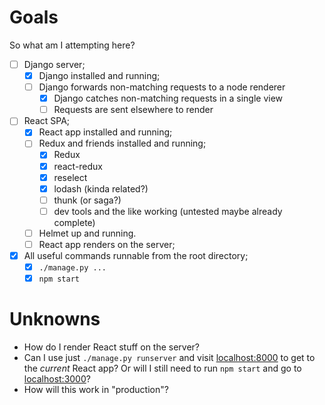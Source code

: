 # Goals

So what am I attempting here?

* [ ] Django server;
  * [x] Django installed and running;
  * [ ] Django forwards non-matching requests to a node renderer
    * [x] Django catches non-matching requests in a single view
    * [ ] Requests are sent elsewhere to render
* [ ] React SPA;
  * [x] React app installed and running;
  * [ ] Redux and friends installed and running;
    * [x] Redux
    * [x] react-redux
    * [x] reselect
    * [x] lodash (kinda related?)
    * [ ] thunk (or saga?)
    * [ ] dev tools and the like working (untested maybe already complete)
  * [ ] Helmet up and running.
  * [ ] React app renders on the server;
* [x] All useful commands runnable from the root directory;
  * [x] `./manage.py ...`
  * [x] `npm start`

# Unknowns

* How do I render React stuff on the server?
* Can I use just `./manage.py runserver` and visit [localhost:8000](http://localhost:8000) to get to the _current_ React app?  Or will I still need to run `npm start` and go to [localhost:3000](http://localhost:3000)?
* How will this work in "production"?
